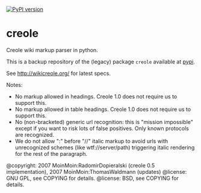 [![PyPI version](https://badge.fury.io/py/creole.svg)](https://badge.fury.io/py/creole)

# creole

Creole wiki markup parser in python.

This is a backup repository of the (legacy) package `creole` available at [pypi](https://pypi.org/project/creole/).

See http://wikicreole.org/ for latest specs.

Notes:

* No markup allowed in headings.
Creole 1.0 does not require us to support this.
* No markup allowed in table headings.
Creole 1.0 does not require us to support this.
* No (non-bracketed) generic url recognition: this is "mission impossible"
except if you want to risk lots of false positives. Only known protocols
are recognized.
* We do not allow ":" before "//" italic markup to avoid urls with
unrecognized schemes (like wtf://server/path) triggering italic rendering
for the rest of the paragraph.


@copyright: 2007 MoinMoin:RadomirDopieralski (creole 0.5 implementation),
2007 MoinMoin:ThomasWaldmann (updates)
@license: GNU GPL, see COPYING for details.
@license: BSD, see COPYING for details.
